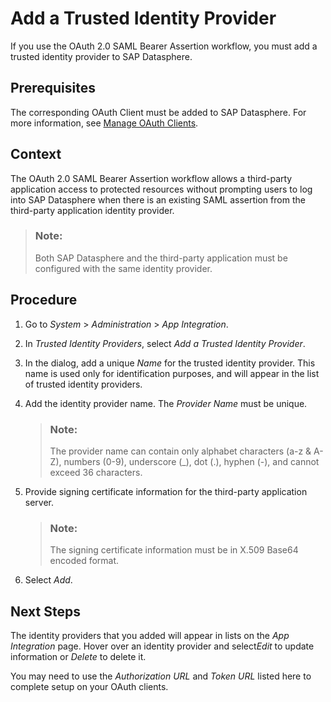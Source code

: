 <!-- loioea0688aef2f94b35ae34d930b3cb0c10 -->

# Add a Trusted Identity Provider

If you use the OAuth 2.0 SAML Bearer Assertion workflow, you must add a trusted identity provider to SAP Datasphere.



<a name="loioea0688aef2f94b35ae34d930b3cb0c10__prereq_v2y_pct_yfb"/>

## Prerequisites

The corresponding OAuth Client must be added to SAP Datasphere. For more information, see [Manage OAuth Clients](manage-oauth-clients-3f92b46.md).



<a name="loioea0688aef2f94b35ae34d930b3cb0c10__context_ygg_5r5_bpb"/>

## Context

The OAuth 2.0 SAML Bearer Assertion workflow allows a third-party application access to protected resources without prompting users to log into SAP Datasphere when there is an existing SAML assertion from the third-party application identity provider.

> ### Note:  
> Both SAP Datasphere and the third-party application must be configured with the same identity provider.



<a name="loioea0688aef2f94b35ae34d930b3cb0c10__steps_zgg_5r5_bpb"/>

## Procedure

1.  Go to *System* \> *Administration* \> *App Integration*.

2.  In *Trusted Identity Providers*, select *Add a Trusted Identity Provider*.

3.  In the dialog, add a unique *Name* for the trusted identity provider. This name is used only for identification purposes, and will appear in the list of trusted identity providers.

4.  Add the identity provider name. The *Provider Name* must be unique.

    > ### Note:  
    > The provider name can contain only alphabet characters \(a-z & A-Z\), numbers \(0-9\), underscore \(\_\), dot \(.\), hyphen \(-\), and cannot exceed 36 characters.

5.  Provide signing certificate information for the third-party application server.

    > ### Note:  
    > The signing certificate information must be in X.509 Base64 encoded format.

6.  Select *Add*.




<a name="loioea0688aef2f94b35ae34d930b3cb0c10__postreq_uk1_nct_yfb"/>

## Next Steps

The identity providers that you added will appear in lists on the *App Integration* page. Hover over an identity provider and select*Edit* to update information or *Delete* to delete it.

You may need to use the *Authorization URL* and *Token URL* listed here to complete setup on your OAuth clients.

